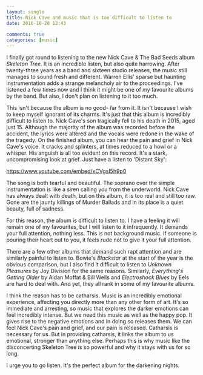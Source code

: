 ```yaml
---  
layout: single  
title: Nick Cave and music that is too difficult to listen to  
date: 2016-10-28 12:43  
  
comments: true  
categories: [music]  
---
```

I finally got round to listening to the new Nick Cave &amp; The Bad Seeds album *Skeleton Tree*. It is an incredible listen, but also quite harrowing. After twenty-three years as a band and sixteen studio releases, the music still manages to sound fresh and different. Warren Ellis' sparse but haunting instrumentation adds a strange melancholy air to the proceedings. I've listened a few times now and I think it might be one of my favourite albums by the band. But also, I don't plan on listening to it too much.  
<!--more-->  

This isn't because the album is no good- far from it. It isn't because I wish to keep myself ignorant of its charms. It's just that this album is incredibly difficult to listen to. Nick Cave's son tragically fell to his death in 2015, aged just 15. Although the majority of the album was recorded before the accident, the lyrics were altered and the vocals were redone in the wake of the tragedy. On the finished album, you can hear the pain and grief in Nick Cave's voice. It cracks and splinters, at times reduced to a howl or a whisper. His anguish is all too evident on this record. It's a stark, uncompromising look at grief. Just have a listen to 'Distant Sky':  

https://www.youtube.com/embed/xCVgsI5h9p0

The song is both tearful and beautiful. The soprano over the simple instrumentation is like a siren calling you from the underworld. Nick Cave has always dealt with death, but on this album, it is too real and still too raw. Gone are the jaunty killings of Murder Ballads and in its place is a quiet beauty, full of sadness.  

For this reason, the album is difficult to listen to. I have a feeling it will remain one of my favourites, but I will listen to it infrequently. It demands your full attention, nothing less. This is not background music. If someone is pouring their heart out to you, it feels rude not to give it your full attention.  

There are a few other albums that demand such rapt attention and are similarly painful to listen to. Bowie's *Blackstar* at the start of the year is the obvious comparison, but I also find it difficult to listen to *Unknown Pleasures* by Joy Division for the same reasons. Similarly, *Everything's Getting Older* by Aidan Moffat &amp; Bill Wells and *Electroshock Blues* by Eels are hard to deal with. And yet, they all rank in some of my favourite albums.  

I think the reason has to be catharsis. Music is an incredibly emotional experience, affecting you directly more than any other form of art. It's so immediate and arresting, so music that explores the darker emotions can feel incredibly intense. But we need this music as well as the happy pop. It gives rise to the negative emotions and in doing so releases them. We can feel Nick Cave's pain and grief, and our pain is released. Catharsis is necessary for us. But in providing catharsis, it links the album to us emotional, stronger than anything else. Perhaps this is why music like the disconcerting Skeleton Tree is so powerful and why it stays with us for so long.  

I urge you to go listen. It's the perfect album for the darkening nights.  
